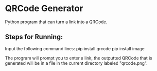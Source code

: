 # QRCode Generator
 Python program that can turn a link into a QRCode. 

## Steps for Running:

Input the following command lines:
pip install qrcode
pip install image

The program will prompt you to enter a link, the outputted QRCode that is generated will be in a file in the current directory labeled "qrcode.png".
